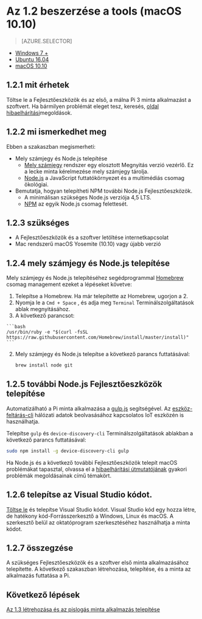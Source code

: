 <properties
 pageTitle="(MacOS 10.10) eszközökhöz |} Microsoft Azure"
 description="Töltse le és telepítse a szükséges eszközök és a szoftver a Pi első minta alkalmazáshoz macOS."
 services="iot-hub"
 documentationCenter=""
 authors="shizn"
 manager="timlt"
 tags=""
 keywords=""/>

<tags
 ms.service="iot-hub"
 ms.devlang="multiple"
 ms.topic="article"
 ms.tgt_pltfrm="na"
 ms.workload="na"
 ms.date="10/21/2016"
 ms.author="xshi"/>

# <a name="12-get-the-tools-macos-1010"></a>Az 1.2 beszerzése a tools (macOS 10.10)

> [AZURE.SELECTOR]
- [Windows 7 +](iot-hub-raspberry-pi-kit-node-lesson1-get-the-tools-win32.md)
- [Ubuntu 16.04](iot-hub-raspberry-pi-kit-node-lesson1-get-the-tools-ubuntu.md)
- [macOS 10.10](iot-hub-raspberry-pi-kit-node-lesson1-get-the-tools-mac.md)

## <a name="121-what-you-will-do"></a>1.2.1 mit érhetek

Töltse le a Fejlesztőeszközök és az első, a málna Pi 3 minta alkalmazást a szoftvert. Ha bármilyen problémát eleget tesz, keresés, [oldal hibaelhárítási](iot-hub-raspberry-pi-kit-node-troubleshooting.md)megoldások.

## <a name="122-what-you-will-learn"></a>1.2.2 mi ismerkedhet meg
Ebben a szakaszban megismerheti:

- Mely számjegy és Node.js telepítése
    - [Mely számjegy](https://git-scm.com) rendszer egy elosztott Megnyitás verzió vezérlő. Ez a lecke minta kérelmezése mely számjegy tárolja.
    - [Node.js](https://nodejs.org/en/) a JavaScript futtatókörnyezet és a multimédiás csomag ökológiai.
- Bemutatja, hogyan telepítheti NPM további Node.js Fejlesztőeszközök.
  - A minimálisan szükséges Node.js verziója 4,5 LTS.
  - [NPM](https://www.npmjs.com) az egyik Node.js csomag felettesét.

## <a name="123-what-you-need"></a>1.2.3 szükséges

- A Fejlesztőeszközök és a szoftver letöltése internetkapcsolat
- Mac rendszerű macOS Yosemite (10.10) vagy újabb verzió

## <a name="124-install-git-and-nodejs"></a>1.2.4 mely számjegy és Node.js telepítése

Mely számjegy és Node.js telepítéséhez segédprogrammal [Homebrew](http://brew.sh) csomag management ezeket a lépéseket követve:

1. Telepítse a Homebrew. Ha már telepítette az Homebrew, ugorjon a 2.
  1. Nyomja le a `Cmd + Space` , és adja meg `Terminal` Terminálszolgáltatások ablak megnyitásához.
  2. A következő parancsot:

    ```bash
    /usr/bin/ruby -e "$(curl -fsSL https://raw.githubusercontent.com/Homebrew/install/master/install)"
    ```
2. Mely számjegy és Node.js telepítse a következő parancs futtatásával:

    ```bash
    brew install node git
    ```

## <a name="125-install-additional-nodejs-development-tools"></a>1.2.5 további Node.js Fejlesztőeszközök telepítése

Automatizálható a Pi minta alkalmazása a [gulp.js](http://gulpjs.com) segítségével. Az [eszköz-feltárás-cli](https://github.com/Azure/device-discovery-cli) hálózati adatok beolvasásához kapcsolatos IoT eszközén is használhatja.

Telepítse `gulp` és `device-discovery-cli` Terminálszolgáltatások ablakban a következő parancs futtatásával:

```bash
sudo npm install -g device-discovery-cli gulp
```

Ha Node.js és a következő további Fejlesztőeszközök telepít macOS problémákat tapasztal, olvassa el a [hibaelhárítási útmutatójának](iot-hub-raspberry-pi-kit-node-troubleshooting.md) gyakori problémák megoldásainak című témakört.

## <a name="126-install-visual-studio-code"></a>1.2.6 telepítse az Visual Studio kódot.

[Töltse le](https://code.visualstudio.com/docs/setup/osx) és telepítse Visual Studio kódot. Visual Studio kód egy hozza létre, de hatékony kód-Forrásszerkesztő a Windows, Linux és macOS. A szerkesztő belül az oktatóprogram szerkesztéséhez használhatja a minta kódot.

## <a name="127-summary"></a>1.2.7 összegzése

A szükséges Fejlesztőeszközök és a szoftver első minta alkalmazásához telepítette. A következő szakaszban létrehozása, telepítése, és a minta az alkalmazás futtatása a Pi.

## <a name="next-steps"></a>Következő lépések

[Az 1.3 létrehozása és az pislogás minta alkalmazás telepítése](iot-hub-raspberry-pi-kit-node-lesson1-deploy-blink-app.md)
